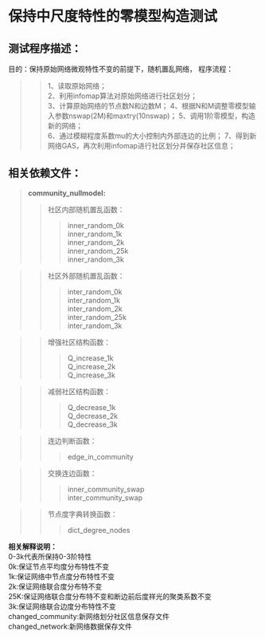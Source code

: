 # **保持中尺度特性的零模型构造测试**  
## 测试程序描述：  
目的：保持原始网络微观特性不变的前提下，随机置乱网络， 
程序流程： 
>> 1、读取原始网络；  
>> 2、利用infomap算法对原始网络进行社区划分；    
>> 3、计算原始网络的节点数N和边数M； 
>> 4、根据N和M调整零模型输入参数nswap(2M)和maxtry(10nswap)；
>> 5、调用1阶零模型，构造新的网络；  
>> 6、通过模糊程度系数mu的大小控制内外部连边的比例；
>> 7、得到新网络GAS，再次利用infomap进行社区划分并保存社区信息； 
## 相关依赖文件： 
>**community_nullmodel:**
>>社区内部随机置乱函数：  
>>>inner_random_0k  
>>>inner_random_1k  
>>>inner_random_2k  
>>>inner_random_25k  
>>>inner_random_3k  

>>社区外部随机置乱函数：  
>>>inter_random_0k  
>>>inter_random_1k  
>>>inter_random_2k  
>>>inter_random_25k  
>>>inter_random_3k  

>>增强社区结构函数：  
>>>Q_increase_1k  
>>>Q_increase_2k  
>>>Q_increase_3k  

>>减弱社区结构函数：  
>>>Q_decrease_1k  
>>>Q_decrease_2k  
>>>Q_decrease_3k  

>>连边判断函数：  
>>>edge_in_community   

>>交换连边函数：  
>>>inner_community_swap    
>>>inter_community_swap  

>>节点度字典转换函数：  
>>>dict_degree_nodes  

**相关解释说明：**  
0-3k代表所保持0-3阶特性  
0k:保证节点平均度分布特性不变  
1k:保证网络中节点度分布特性不变  
2k:保证网络联合度分布特不变    
25K:保证网络联合度分布特不变和断边前后度祥光的聚类系数不变  
3k:保证网络联合边度分布特性不变  
changed_community:新网络划分社区信息保存文件  
changed_network:新网络数据保存文件  
